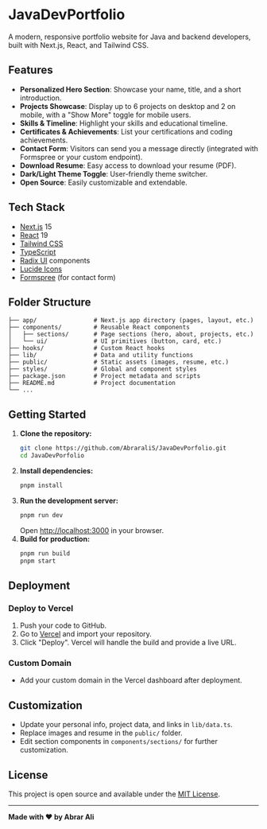 
# JavaDevPortfolio

A modern, responsive portfolio website for Java and backend developers, built with Next.js, React, and Tailwind CSS.

## Features

- **Personalized Hero Section**: Showcase your name, title, and a short introduction.
- **Projects Showcase**: Display up to 6 projects on desktop and 2 on mobile, with a "Show More" toggle for mobile users.
- **Skills & Timeline**: Highlight your skills and educational timeline.
- **Certificates & Achievements**: List your certifications and coding achievements.
- **Contact Form**: Visitors can send you a message directly (integrated with Formspree or your custom endpoint).
- **Download Resume**: Easy access to download your resume (PDF).
- **Dark/Light Theme Toggle**: User-friendly theme switcher.
- **Open Source**: Easily customizable and extendable.

## Tech Stack

- [Next.js](https://nextjs.org/) 15
- [React](https://react.dev/) 19
- [Tailwind CSS](https://tailwindcss.com/)
- [TypeScript](https://www.typescriptlang.org/)
- [Radix UI](https://www.radix-ui.com/) components
- [Lucide Icons](https://lucide.dev/)
- [Formspree](https://formspree.io/) (for contact form)

## Folder Structure

```
├── app/                # Next.js app directory (pages, layout, etc.)
├── components/         # Reusable React components
│   ├── sections/       # Page sections (hero, about, projects, etc.)
│   └── ui/             # UI primitives (button, card, etc.)
├── hooks/              # Custom React hooks
├── lib/                # Data and utility functions
├── public/             # Static assets (images, resume, etc.)
├── styles/             # Global and component styles
├── package.json        # Project metadata and scripts
├── README.md           # Project documentation
└── ...
```

## Getting Started

1. **Clone the repository:**
	```sh
	git clone https://github.com/AbraraliS/JavaDevPorfolio.git
	cd JavaDevPorfolio
	```
2. **Install dependencies:**
	```sh
	pnpm install
	```
3. **Run the development server:**
	```sh
	pnpm run dev
	```
	Open [http://localhost:3000](http://localhost:3000) in your browser.
4. **Build for production:**
	```sh
	pnpm run build
	pnpm start
	```

## Deployment

### Deploy to Vercel
1. Push your code to GitHub.
2. Go to [Vercel](https://vercel.com/) and import your repository.
3. Click "Deploy". Vercel will handle the build and provide a live URL.

### Custom Domain
- Add your custom domain in the Vercel dashboard after deployment.

## Customization
- Update your personal info, project data, and links in `lib/data.ts`.
- Replace images and resume in the `public/` folder.
- Edit section components in `components/sections/` for further customization.

## License

This project is open source and available under the [MIT License](LICENSE).

---

**Made with ❤️ by Abrar Ali**
